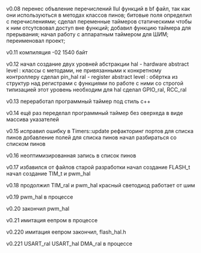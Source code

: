 v0.08   перенес объвление перечислений llul функций
        в bf файл, так как они используються в 
        методах классов пинов;
        битовые поля определил с перечислениями;
        сделал переменные таймеров статическими
        чтобы к ним отсутсвовал доступ вне функций;
        добавил функцию таймера для прерывания;
        начал работу с аппаратным таймером для ШИМ;
        переименовал проект;

v0.11   компиляция -02 1540 байт

v0.12   начал создание двух уровней абстракции
        hal - hardware abstract level
            : классы с методами,
              не привязанными к конкретному контроллеру
              сделал pin_hal
        ral - register abstract level
            : обёртка из структур над регистрами
              с функциями по работе с ними со строгой типизацией
              этот уровень необходим для hal
              сделал GPIO_ral, RCC_ral

v0.13   переработал программный таймер под стиль с++

v0.14   ещё раз переделал программный таймер
        без оверхеда в виде массива указателей

v0.15   исправил ошибку в Timers::update
        рефакторинг портов для списка пинов
        добавление полей для списка пинов
        начал разбираться со списком пинов

v0.16   неоптимизированная запись в список пинов

v0.17   избавился от файлов старой разработки
        начал создание FLASH_t
        начал создание TIM_t и pwm_hal

v0.18   продолжил TIM_ral и pwm_hal
        красный светодиод работает от шим

v0.19   pwm_hal в процессе

v0.20   закончил pwm_hal

v0.21   имитация еепром в процессе

v0.220  имитация еепром закончил, flash_hal.h

v0.221  USART_ral USART_hal DMA_ral в процессе


